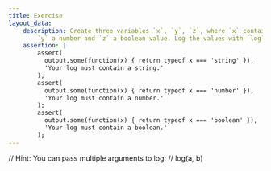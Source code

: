 ```yaml
---
title: Exercise
layout_data:
    description: Create three variables `x`, `y`, `z`, where `x` contains a string value,
        `y` a number and `z` a boolean value. Log the values with `log`.
    assertion: |
        assert(
          output.some(function(x) { return typeof x === 'string' }),
          'Your log must contain a string.'
        );
        assert(
          output.some(function(x) { return typeof x === 'number' }),
          'Your log must contain a number.'
        );
        assert(
          output.some(function(x) { return typeof x === 'boolean' }),
          'Your log must contain a boolean.'
        );
---
```


// Hint: You can pass multiple arguments to log:
// log(a, b)
